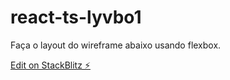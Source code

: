 # react-ts-lyvbo1

Faça o layout do wireframe abaixo usando flexbox.

[Edit on StackBlitz ⚡️](https://stackblitz.com/edit/react-ts-lyvbo1)
